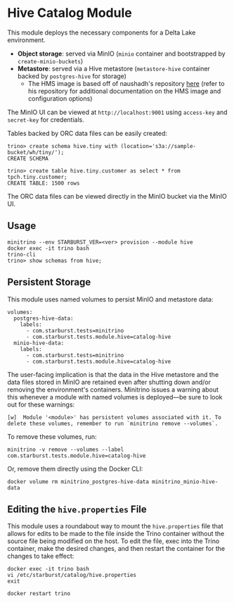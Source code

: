 # Hive Catalog Module

This module deploys the necessary components for a Delta Lake environment.

- **Object storage**: served via MinIO (`minio` container and bootstrapped by
  `create-minio-buckets`)
- **Metastore**: served via a Hive metastore (`metastore-hive` container backed
  by `postgres-hive` for storage)
  - The HMS image is based off of naushadh's repository
    [here](https://github.com/naushadh/hive-metastore) (refer to his repository
    for additional documentation on the HMS image and configuration options)

The MinIO UI can be viewed at `http://localhost:9001` using `access-key` and
`secret-key` for credentials.

Tables backed by ORC data files can be easily created:

    trino> create schema hive.tiny with (location='s3a://sample-bucket/wh/tiny/');
    CREATE SCHEMA

    trino> create table hive.tiny.customer as select * from tpch.tiny.customer;
    CREATE TABLE: 1500 rows

The ORC data files can be viewed directly in the MinIO bucket via the MinIO UI.

## Usage

    minitrino --env STARBURST_VER=<ver> provision --module hive
    docker exec -it trino bash 
    trino-cli
    trino> show schemas from hive;

## Persistent Storage

This module uses named volumes to persist MinIO and metastore data:

    volumes:
      postgres-hive-data:
        labels:
          - com.starburst.tests=minitrino
          - com.starburst.tests.module.hive=catalog-hive
      minio-hive-data:
        labels:
          - com.starburst.tests=minitrino
          - com.starburst.tests.module.hive=catalog-hive

The user-facing implication is that the data in the Hive metastore and the data
files stored in MinIO are retained even after shutting down and/or removing the
environment's containers. Minitrino issues a warning about this whenever a
module with named volumes is deployed––be sure to look out for these warnings:

    [w]  Module '<module>' has persistent volumes associated with it. To delete these volumes, remember to run `minitrino remove --volumes`.

To remove these volumes, run:

    minitrino -v remove --volumes --label com.starburst.tests.module.hive=catalog-hive

Or, remove them directly using the Docker CLI:

    docker volume rm minitrino_postgres-hive-data minitrino_minio-hive-data

## Editing the `hive.properties` File

This module uses a roundabout way to mount the `hive.properties` file that
allows for edits to be made to the file inside the Trino container without the
source file being modified on the host. To edit the file, exec into the Trino
container, make the desired changes, and then restart the container for the
changes to take effect:

    docker exec -it trino bash 
    vi /etc/starburst/catalog/hive.properties
    exit

    docker restart trino
